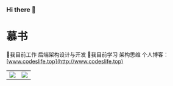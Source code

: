 ### Hi there 👋

<!--
**HKMV/HKMV** is a ✨ _special_ ✨ repository because its `README.md` (this file) appears on your GitHub profile.

Here are some ideas to get you started:

- 🔭 I’m currently working on ...
- 🌱 I’m currently learning ...
- 👯 I’m looking to collaborate on ...
- 🤔 I’m looking for help with ...
- 💬 Ask me about ...
- 📫 How to reach me: ...
- 😄 Pronouns: ...
- ⚡ Fun fact: ...
-->

# 慕书

🔭我目前工作 后端架构设计与开发
🌱我目前学习 架构思维
个人博客：[www.codeslife.top](http://www.codeslife.top)  

<table>
    <tr>
        <td ><center><img src="https://github-readme-stats.vercel.app/api?username=hkmv" ></center></td>
        <td ><center><img src="https://github-readme-stats.vercel.app/api?username=hkmv&show_icons=true&hide_border=true&theme=radical" ></center></td>
    </tr>
    </tr>
</table>
